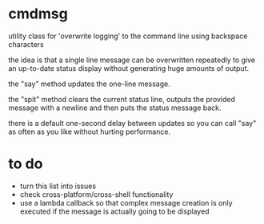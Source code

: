 cmdmsg
======

utility class for 'overwrite logging' to the command line using backspace characters

the idea is that a single line message can be overwritten repeatedly to give an up-to-date status display without generating huge amounts of output.

the "say" method updates the one-line message.

the "spit" method clears the current status line, outputs the provided message with a newline and then puts the status message back.

there is a default one-second delay between updates so you can call "say" as often as you like without hurting performance.

to do
=====

* turn this list into issues
* check cross-platform/cross-shell functionality
* use a lambda callback so that complex message creation is only executed if the message is actually going to be displayed
